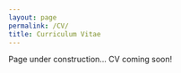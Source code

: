 ```yaml
---
layout: page
permalink: /CV/
title: Curriculum Vitae
---
```


Page under construction... CV coming soon!
